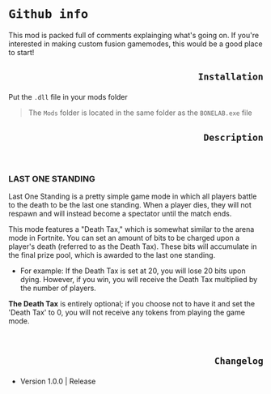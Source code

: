 # ```Github info```

This mod is packed full of comments explainging what's going on. If you're interested in making custom fusion gamemodes, this would be a good place to start!


## <p align="right">```Installation```

Put the `.dll` file in your mods folder
>The `Mods` folder is located in the same folder as the `BONELAB.exe` file

## <p align="right">```Description```

<br>

### LAST ONE STANDING

Last One Standing is a pretty simple game mode in which all players battle to the death to be the last one standing. When a player dies, they will not respawn and will instead become a spectator until the match ends.

This mode features a "Death Tax," which is somewhat similar to the arena mode in Fortnite. You can set an amount of bits to be charged upon a player's death (referred to as the Death Tax). These bits will accumulate in the final prize pool, which is awarded to the last one standing.
- For example: If the Death Tax is set at 20, you will lose 20 bits upon dying. However, if you win, you will receive the Death Tax multiplied by the number of players.


**The Death Tax** is entirely optional; if you choose not to have it and set the 'Death Tax' to 0, you will not receive any tokens from playing the game mode.

<br>

## <p align="right">```Changelog```

- Version 1.0.0 | Release


